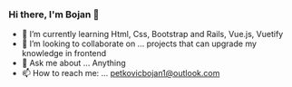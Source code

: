 ### Hi there, I'm Bojan 👋

- 🌱 I’m currently learning Html, Css, Bootstrap and Rails, Vue.js, Vuetify
- 👯 I’m looking to collaborate on ...  projects that can upgrade my knowledge in frontend
- 💬 Ask me about ... Anything
- 📫 How to reach me: ... petkovicbojan1@outlook.com
